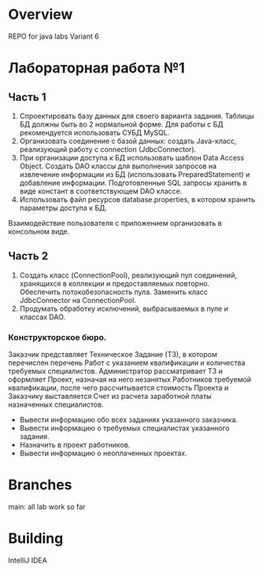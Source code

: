 # Overview
REPO for java labs Variant 6
# Лабораторная работа №1  
## Часть 1
1. Спроектировать базу данных для своего варианта задания. Таблицы БД должны быть во 2 нормальной форме. Для работы с БД рекомендуется использовать СУБД MySQL.  
2. Организовать соединение с базой данных: создать Java-класс, реализующий работу с connection (JdbcConnector).  
3. При организации доступа к БД использовать шаблон Data Access Object. Создать DAO классы для выполнения запросов на извлечение информации из БД (использовать PreparedStatement) и добавление информации. Подготовленные SQL запросы хранить в виде констант в соответствующем DAO классе.  
4. Использовать файл ресурсов database.properties, в котором хранить параметры доступа к БД.  

  Взаимодействие пользователя с приложением организовать в консольном виде.

## Часть 2
1. Создать класс (ConnectionPool), реализующий пул соединений, хранящихся в коллекции и предоставляемых повторно.  
   Обеспечить потокобезопасность пула. Заменить класс JdbcConnector на ConnectionPool.  
2. Продумать обработку исключений, выбрасываемых в пуле и классах DAO. 

### Конструкторское бюро. 
  Заказчик представляет Техническое Задание (ТЗ), в котором перечислен перечень Работ с указанием квалификации и количества требуемых специалистов. Администратор рассматривает ТЗ и оформляет Проект, назначая на него незанятых Работников требуемой квалификации, после чего рассчитывается стоимость Проекта и Заказчику выставляется Счет из расчета заработной платы назначенных специалистов. 
  * Вывести информацию обо всех заданиях указанного заказчика.  
  * Вывести информацию о требуемых специалистах указанного задания. 
  * Назначить в проект работников.  
  * Вывести информацию о неоплаченных проектах.  

# Branches
main: all lab work so far

# Building
IntelliJ IDEA
